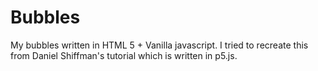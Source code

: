 # Bubbles
My bubbles written in HTML 5 + Vanilla javascript.
I tried to recreate this from Daniel Shiffman's tutorial
which is written in p5.js.
